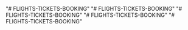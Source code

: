 "# FLIGHTS-TICKETS-BOOKING" 
"# FLIGHTS-TICKETS-BOOKING" 
"# FLIGHTS-TICKETS-BOOKING" 
"# FLIGHTS-TICKETS-BOOKING" 
"# FLIGHTS-TICKETS-BOOKING" 
